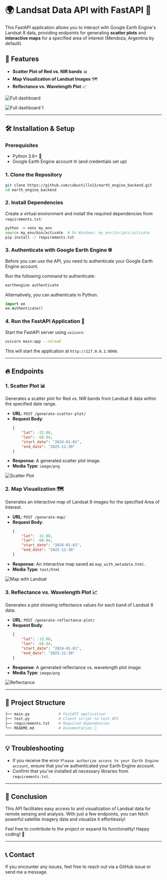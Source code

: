 # 🌍 Landsat Data API with FastAPI 🚀

This FastAPI application allows you to interact with Google Earth Engine's Landsat 8 data, providing endpoints for generating **scatter plots** and **interactive maps** for a specified area of interest (Mendoza, Argentina by default).

## 🌟 Features

- **Scatter Plot of Red vs. NIR bands** 📊
- **Map Visualization of Landsat Images** 🗺️
- **Reflectance vs. Wavelength Plot** 📈

![Full dashboard](./images/full_dashboard.JPG)

![Full dashboard 1](./images/full_dashboard_1.JPG)

---

## 🛠️ Installation & Setup

### Prerequisites

- Python 3.8+ 🐍
- Google Earth Engine account 🌐 (and credentials set up)

### 1. Clone the Repository

```bash
git clone https://github.com/cabustillo13/earth_engine_backend.git
cd earth_engine_backend
```

### 2. Install Dependencies

Create a virtual environment and install the required dependencies from `requirements.txt`:

```bash
python -m venv my_env
source my_env/bin/activate  # On Windows: my_env\Scripts\activate
pip install -r requirements.txt
```

### 3. Authenticate with Google Earth Engine 🌐

Before you can use the API, you need to authenticate your Google Earth Engine account.

Run the following command to authenticate:

```bash
earthengine authenticate
```

Alternatively, you can authenticate in Python:

```python
import ee
ee.Authenticate()
```

### 4. Run the FastAPI Application 🚀

Start the FastAPI server using `uvicorn`:

```bash
uvicorn main:app --reload
```

This will start the application at `http://127.0.0.1:8000`.

---

## 🔥 Endpoints

### 1. **Scatter Plot** 📊

Generates a scatter plot for Red vs. NIR bands from Landsat 8 data within the specified date range.

- **URL**: `POST /generate-scatter-plot/`
- **Request Body**: 
    ```json
    {
        "lat": -32.88,
        "lon": -68.84,
        "start_date": "2024-01-01",
        "end_date": "2025-12-30"
    }
    ```
- **Response**: A generated scatter plot image.
- **Media Type**: `image/png`

![Scatter Plot](./static/scatter_plot.png)

### 2. **Map Visualization** 🗺️

Generates an interactive map of Landsat 8 images for the specified Area of Interest.

- **URL**: `POST /generate-map/`
- **Request Body**: 
    ```json
    {
        "lat": -32.88,
        "lon": -68.84,
        "start_date": "2024-01-01",
        "end_date": "2025-12-30"
    }
    ```
- **Response**: An interactive map saved as `map_with_metadata.html`.
- **Media Type**: `text/html`

![Map with Landsat](./images/map_with_landsat.JPG)

### 3. **Reflectance vs. Wavelength Plot** 📈

Generates a plot showing reflectance values for each band of Landsat 8 data.

- **URL**: `POST /generate-reflectance-plot/`
- **Request Body**: 
    ```json
    {
        "lat": -32.88,
        "lon": -68.84,
        "start_date": "2024-01-01",
        "end_date": "2025-12-30"
    }
    ```
- **Response**: A generated reflectance vs. wavelength plot image.
- **Media Type**: `image/png`

![Reflectance](./static/reflectance_vs_wavelength.png)

---

## 📂 Project Structure

```bash
├── main.py             # FastAPI application
├── test.py             # Client script to test API
├── requirements.txt    # Required dependencies
└── README.md           # Documentation 📄
```

---

## 💡 Troubleshooting

- If you receive the error `Please authorize access to your Earth Engine account`, ensure that you’ve authenticated your Earth Engine account.
- Confirm that you’ve installed all necessary libraries from `requirements.txt`.

---

## 🎉 Conclusion

This API facilitates easy access to and visualization of Landsat data for remote sensing and analysis. With just a few endpoints, you can fetch powerful satellite imagery data and visualize it effortlessly!

Feel free to contribute to the project or expand its functionality! Happy coding! 🚀

---

## 📞 Contact

If you encounter any issues, feel free to reach out via a GitHub issue or send me a message.
